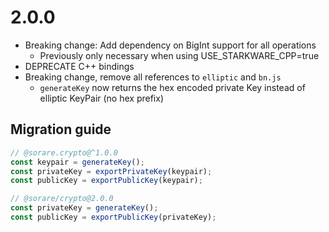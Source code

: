 # 2.0.0

- Breaking change: Add dependency on BigInt support for all operations
  - Previously only necessary when using USE_STARKWARE_CPP=true
- DEPRECATE C++ bindings
- Breaking change, remove all references to `elliptic` and `bn.js`
  - `generateKey` now returns the hex encoded private Key instead of elliptic KeyPair (no hex prefix)

## Migration guide

```js
// @sorare.crypto@^1.0.0
const keypair = generateKey();
const privateKey = exportPrivateKey(keypair);
const publicKey = exportPublicKey(keypair);

// @sorare/crypto@2.0.0
const privateKey = generateKey();
const publicKey = exportPublicKey(privateKey);
```
